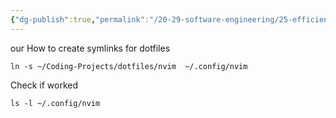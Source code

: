 ```yaml
---
{"dg-publish":true,"permalink":"/20-29-software-engineering/25-efficiency/how-to-create-symlinks-for-dotfiles/","tags":["type/permanent"],"created":"2023-07-21T06:16:53.390-05:00","updated":"2023-09-20T05:50:19.238-05:00"}
---
```


our How to create symlinks for dotfiles
````shell
ln -s ~/Coding-Projects/dotfiles/nvim  ~/.config/nvim
````

Check if worked
```shell
ls -l ~/.config/nvim
```
